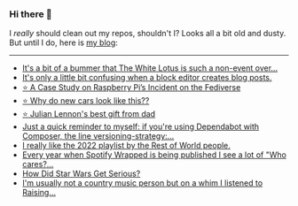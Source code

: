 ### Hi there 👋

I _really_ should clean out my repos, shouldn't I? Looks all a bit old and dusty. But until I do, here is [my blog](https://lostfocus.de/):

--- 

<!-- POST-LIST:START -->
- [It&#39;s a bit of a bummer that The White Lotus is such a non-event over…](https://lostfocus.de/2022/12/13/231045/)
- [It&#39;s only a little bit confusing when a block editor creates blog posts.](https://lostfocus.de/2022/12/13/231042/)
- [⭐️ A Case Study on Raspberry Pi’s Incident on the Fediverse](https://lostfocus.de/2022/12/09/231040/)
- [⭐️ Why do new cars look like this??](https://lostfocus.de/2022/12/05/231035/)
- [⭐️ Julian Lennon&#39;s best gift from dad](https://lostfocus.de/2022/12/04/231034/)
- [Just a quick reminder to myself: if you&#39;re using Dependabot with Composer, the line versioning-strategy:…](https://lostfocus.de/2022/12/03/231029/)
- [I really like the 2022 playlist by the Rest of World people.](https://lostfocus.de/2022/12/02/231022/)
- [Every year when Spotify Wrapped is being published I see a lot of &quot;Who cares?…](https://lostfocus.de/2022/12/02/231018/)
- [How Did Star Wars Get Serious?](https://lostfocus.de/2022/12/02/how-did-star-wars-get-serious/)
- [I&#39;m usually not a country music person but on a whim I listened to Raising…](https://lostfocus.de/2022/11/29/231012/)
<!-- POST-LIST:END -->

<!--
**lostfocus/lostfocus** is a ✨ _special_ ✨ repository because its `README.md` (this file) appears on your GitHub profile.

Here are some ideas to get you started:

- 🔭 I’m currently working on ...
- 🌱 I’m currently learning ...
- 👯 I’m looking to collaborate on ...
- 🤔 I’m looking for help with ...
- 💬 Ask me about ...
- 📫 How to reach me: ...
- 😄 Pronouns: ...
- ⚡ Fun fact: ...
-->
